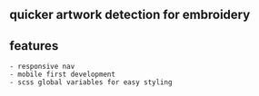 ## quicker artwork detection for embroidery

## features
    - responsive nav
    - mobile first development
    - scss global variables for easy styling